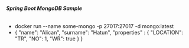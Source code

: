 ###### **Spring Boot MongoDB Sample**

* docker run --name some-mongo -p 27017:27017 -d mongo:latest
* {
      "name": "Alican",
      "surname": "Hatun",
      "properties" : {
          "LOCATION": "TR",
          "NO": 1,
          "WR": true
      }
  }
